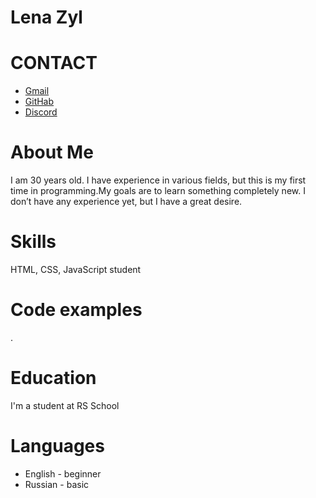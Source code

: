 # Lena Zyl
# CONTACT
* [Gmail](https://lenamako@gmail.com)
* [GitHab](https://github.com/HellenSov/)
* [Discord](https://discord.com/users/lienrel#4961)
# About Me



I am 30 years old. I have experience in various fields, but this is my first time in programming.My goals are to learn something completely new. I don’t have any experience yet, but I have a great desire. 
# Skills


HTML, CSS, JavaScript student 
# Code examples


.
# Education


I'm a student at RS School
# Languages 


* English - beginner
* Russian - basic